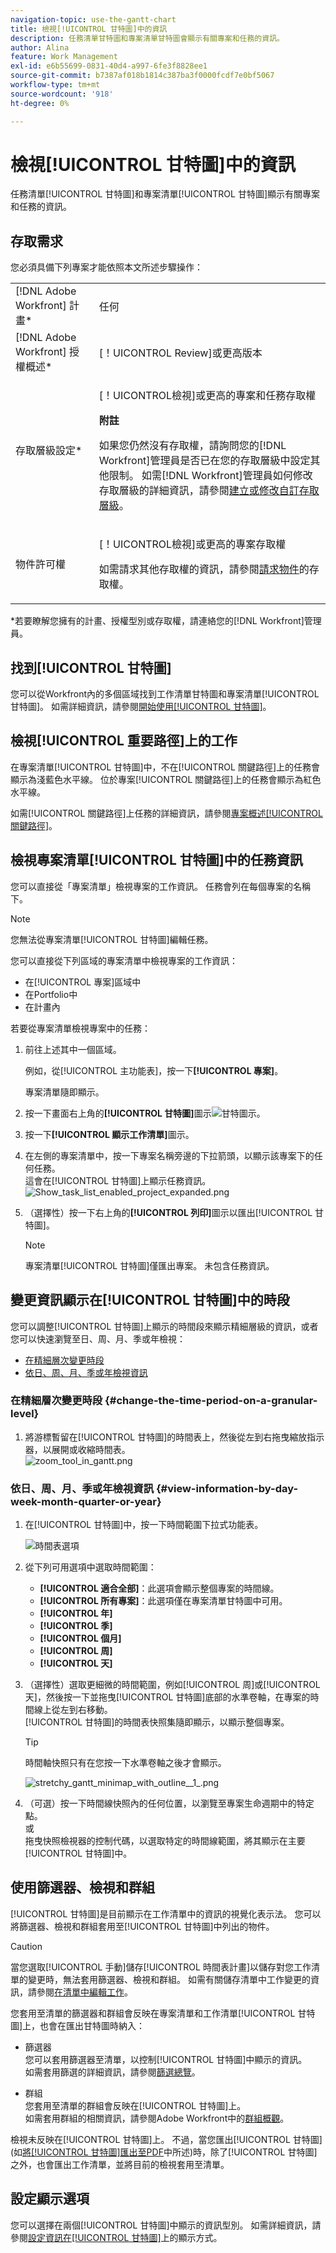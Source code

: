 ```yaml
---
navigation-topic: use-the-gantt-chart
title: 檢視[!UICONTROL 甘特圖]中的資訊
description: 任務清單甘特圖和專案清單甘特圖會顯示有關專案和任務的資訊。
author: Alina
feature: Work Management
exl-id: e6b55699-0831-40d4-a997-6fe3f8828ee1
source-git-commit: b7387af018b1814c387ba3f0000fcdf7e0bf5067
workflow-type: tm+mt
source-wordcount: '918'
ht-degree: 0%

---
```


# 檢視[!UICONTROL 甘特圖]中的資訊

任務清單[!UICONTROL 甘特圖]和專案清單[!UICONTROL 甘特圖]顯示有關專案和任務的資訊。

## 存取需求

您必須具備下列專案才能依照本文所述步驟操作：

<table style="table-layout:auto"> 
 <col> 
 <col> 
 <tbody> 
  <tr> 
   <td role="rowheader">[!DNL Adobe Workfront] 計畫*</td> 
   <td> <p>任何 </p> </td> 
  </tr> 
  <tr> 
   <td role="rowheader">[!DNL Adobe Workfront] 授權概述*</td> 
   <td> <p>[！UICONTROL Review]或更高版本</p> </td> 
  </tr> 
  <tr> 
   <td role="rowheader">存取層級設定*</td> 
   <td> <p>[！UICONTROL檢視]或更高的專案和任務存取權</p> <p><b>附註</b>

如果您仍然沒有存取權，請詢問您的[!DNL Workfront]管理員是否已在您的存取層級中設定其他限制。 如需[!DNL Workfront]管理員如何修改存取層級的詳細資訊，請參閱<a href="../../../administration-and-setup/add-users/configure-and-grant-access/create-modify-access-levels.md" class="MCXref xref">建立或修改自訂存取層級</a>。</p> </td>
</tr> 
  <tr> 
   <td role="rowheader">物件許可權</td> 
   <td> <p>[！UICONTROL檢視]或更高的專案存取權</p> <p>如需請求其他存取權的資訊，請參閱<a href="../../../workfront-basics/grant-and-request-access-to-objects/request-access.md" class="MCXref xref">請求物件</a>的存取權。</p> </td> 
  </tr> 
 </tbody> 
</table>

&#42;若要瞭解您擁有的計畫、授權型別或存取權，請連絡您的[!DNL Workfront]管理員。

## 找到[!UICONTROL 甘特圖]

您可以從Workfront內的多個區域找到工作清單甘特圖和專案清單[!UICONTROL 甘特圖]。 如需詳細資訊，請參閱[開始使用[!UICONTROL 甘特圖]](../../../manage-work/gantt-chart/use-the-gantt-chart/get-started-with-gantt.md)。

## 檢視[!UICONTROL 重要路徑]上的工作

在專案清單[!UICONTROL 甘特圖]中，不在[!UICONTROL 關鍵路徑]上的任務會顯示為淺藍色水平線。 位於專案[!UICONTROL 關鍵路徑]上的任務會顯示為紅色水平線。

如需[!UICONTROL 關鍵路徑]上任務的詳細資訊，請參閱[專案概述[!UICONTROL 關鍵路徑]](../../../manage-work/tasks/manage-tasks/critical-path.md)。

## 檢視專案清單[!UICONTROL 甘特圖]中的任務資訊

您可以直接從「專案清單」檢視專案的工作資訊。 任務會列在每個專案的名稱下。

>[!NOTE]
>
>您無法從專案清單[!UICONTROL 甘特圖]編輯任務。

您可以直接從下列區域的專案清單中檢視專案的工作資訊：

* 在[!UICONTROL 專案]區域中
* 在Portfolio中
* 在計畫內

若要從專案清單檢視專案中的任務：

1. 前往上述其中一個區域。

   例如，從[!UICONTROL 主功能表]，按一下&#x200B;**[!UICONTROL 專案]**。

   專案清單隨即顯示。

1. 按一下畫面右上角的&#x200B;**[!UICONTROL 甘特圖]**&#x200B;圖示![甘特圖示](assets/gantt-icon-nwe.png)。

   <!--
   <p data-mc-conditions="QuicksilverOrClassic.Draft mode">(NOTE: images conditioned for classic and nwe) <br></p>
   -->

1. 按一下&#x200B;**[!UICONTROL 顯示工作清單]**&#x200B;圖示。

1. 在左側的專案清單中，按一下專案名稱旁邊的下拉箭頭，以顯示該專案下的任何任務。\
   這會在[!UICONTROL 甘特圖]上顯示任務資訊。\
   ![Show_task_list_enabled_project_expanded.png](assets/show-task-list-enabled-project-expanded-350x78.png)

1. （選擇性）按一下右上角的&#x200B;**[!UICONTROL 列印]**&#x200B;圖示以匯出[!UICONTROL 甘特圖]。

   >[!NOTE]
   >
   >專案清單[!UICONTROL 甘特圖]僅匯出專案。 未包含任務資訊。

## 變更資訊顯示在[!UICONTROL 甘特圖]中的時段

您可以調整[!UICONTROL 甘特圖]上顯示的時間段來顯示精細層級的資訊，或者您可以快速瀏覽至日、周、月、季或年檢視：

* [在精細層次變更時段](#change-the-time-period-on-a-granular-level)
* [依日、周、月、季或年檢視資訊](#view-information-by-day-week-month-quarter-or-year)

### 在精細層次變更時段 {#change-the-time-period-on-a-granular-level}

1. 將游標暫留在[!UICONTROL 甘特圖]的時間表上，然後從左到右拖曳縮放指示器，以展開或收縮時間表。\
   ![zoom_tool_in_gantt.png](assets/zoom-tool-in-gantt-350x180.png)

### 依日、周、月、季或年檢視資訊 {#view-information-by-day-week-month-quarter-or-year}

1. 在[!UICONTROL 甘特圖]中，按一下時間範圍下拉式功能表。

   ![時間表選項](assets/timeline-options.png)

1. 從下列可用選項中選取時間範圍：

   * **[!UICONTROL 適合全部]**：此選項會顯示整個專案的時間線。
   * **[!UICONTROL 所有專案]**：此選項僅在專案清單甘特圖中可用。
   * **[!UICONTROL 年]**
   * **[!UICONTROL 季]**
   * **[!UICONTROL 個月]**
   * **[!UICONTROL 周]**
   * **[!UICONTROL 天]**

1. （選擇性）選取更細微的時間範圍，例如[!UICONTROL 周]或[!UICONTROL 天]，然後按一下並拖曳[!UICONTROL 甘特圖]底部的水準卷軸，在專案的時間線上從左到右移動。\
   [!UICONTROL 甘特圖]的時間表快照集隨即顯示，以顯示整個專案。

   >[!TIP]
   >
   >時間軸快照只有在您按一下水準卷軸之後才會顯示。

   ![stretchy_gantt_minimap_with_outline__1_.png](assets/stretchy-gantt-minimap-with-outline--1--350x140.png)

1. （可選）按一下時間線快照內的任何位置，以瀏覽至專案生命週期中的特定點。\
   或\
   拖曳快照檢視器的控制代碼，以選取特定的時間線範圍，將其顯示在主要[!UICONTROL 甘特圖]中。

## 使用篩選器、檢視和群組

[!UICONTROL 甘特圖]是目前顯示在工作清單中的資訊的視覺化表示法。 您可以將篩選器、檢視和群組套用至[!UICONTROL 甘特圖]中列出的物件。

>[!CAUTION]
>
>當您選取[!UICONTROL 手動]儲存[!UICONTROL 時間表計畫]以儲存對您工作清單的變更時，無法套用篩選器、檢視和群組。 如需有關儲存清單中工作變更的資訊，請參閱[在清單中編輯工作](../../../manage-work/tasks/manage-tasks/edit-tasks-in-a-list.md)。

您套用至清單的篩選器和群組會反映在專案清單和工作清單[!UICONTROL 甘特圖]上，也會在匯出甘特圖時納入：

* 篩選器\
   您可以套用篩選器至清單，以控制[!UICONTROL 甘特圖]中顯示的資訊。\
   如需套用篩選的詳細資訊，請參閱[篩選總覽](../../../reports-and-dashboards/reports/reporting-elements/filters-overview.md)。

* 群組\
   您套用至清單的群組會反映在[!UICONTROL 甘特圖]上。\
   如需套用群組的相關資訊，請參閱Adobe Workfront中的[群組概觀](../../../reports-and-dashboards/reports/reporting-elements/groupings-overview.md)。

檢視未反映在[!UICONTROL 甘特圖]上。 不過，當您匯出[!UICONTROL 甘特圖] (如[將[!UICONTROL 甘特圖]匯出至PDF](../../../manage-work/gantt-chart/use-the-gantt-chart/export-gantt-chart-to-pdf.md)中所述)時，除了[!UICONTROL 甘特圖]之外，也會匯出工作清單，並將目前的檢視套用至清單。

## 設定顯示選項

您可以選擇在兩個[!UICONTROL 甘特圖]中顯示的資訊型別。 如需詳細資訊，請參閱[設定資訊在[!UICONTROL 甘特圖]](../../../manage-work/gantt-chart/use-the-gantt-chart/configure-info-on-gantt-chart.md)上的顯示方式。
